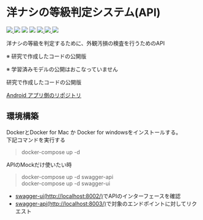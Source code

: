 # 洋ナシの等級判定システム(API)
<span>
<a href="https://docs.python.org/3.8/">
  <img src="https://img.shields.io/badge/-Python-3776AB.svg?logo=python&style=plastic">
</a>

<img src="https://img.shields.io/badge/-Flask-000000.svg?logo=flask&style=plastic">

<img src="https://img.shields.io/badge/-Nginx-269539.svg?logo=nginx&style=plastic">

<img src="https://img.shields.io/badge/-Mysql-4479A1.svg?logo=mysql&style=plastic">

<a href="">
  <img src="https://img.shields.io/badge/-Redis-D82C20.svg?logo=redis&style=plastic">
</a>

<a href="https://www.docker.com/">
  <img src="https://img.shields.io/badge/-Docker-1488C6.svg?logo=docker&style=plastic">
</a>

<img src="https://img.shields.io/badge/-Amazon%20aws-232F3E.svg?logo=amazon-aws&style=plastic">

</span>

洋ナシの等級を判定するために、外観汚損の検査を行うためのAPI

※ 研究で作成したコードの公開版　　

※ 学習済みモデルの公開はおこなっていません

研究で作成したコードの公開版　　

[Android アプリ側のリポジトリ](https://github.com/KensukeNakazawa/PearAppearanceEvaluateSystemAndroidP)

## 環境構築
DockerとDocker for Mac か Docker for windowsをインストールする。  
下記コマンドを実行する
> docker-compose up -d

APIのMockだけ使いたい時
> docker-compose up -d swagger-api  
> docker-compose up -d swagger-ui

- [swagger-ui(http://localhost:8002/)](http://localhost:8002/)でAPIのインターフェースを確認
- [swagger-api(http://localhost:8003/)](http://localhost:8003/)で対象のエンドポイントに対してリクエスト
